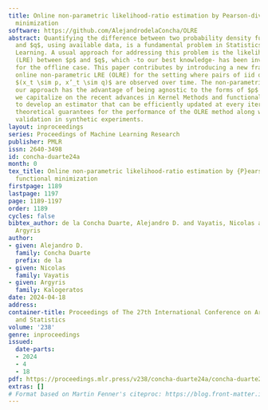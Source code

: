 ```yaml
---
title: Online non-parametric likelihood-ratio estimation by Pearson-divergence functional
  minimization
software: https://github.com/AlejandrodelaConcha/OLRE
abstract: Quantifying the difference between two probability density functions, $p$
  and $q$, using available data, is a fundamental problem in Statistics and Machine
  Learning. A usual approach for addressing this problem is the likelihood-ratio estimation
  (LRE) between $p$ and $q$, which -to our best knowledge- has been investigated mainly
  for the offline case. This paper contributes by introducing a new framework for
  online non-parametric LRE (OLRE) for the setting where pairs of iid observations
  $(x_t \sim p, x’_t \sim q)$ are observed over time. The non-parametric nature of
  our approach has the advantage of being agnostic to the forms of $p$ and $q$. Moreover,
  we capitalize on the recent advances in Kernel Methods and functional minimization
  to develop an estimator that can be efficiently updated at every iteration. We provide
  theoretical guarantees for the performance of the OLRE method along with empirical
  validation in synthetic experiments.
layout: inproceedings
series: Proceedings of Machine Learning Research
publisher: PMLR
issn: 2640-3498
id: concha-duarte24a
month: 0
tex_title: Online non-parametric likelihood-ratio estimation by {P}earson-divergence
  functional minimization
firstpage: 1189
lastpage: 1197
page: 1189-1197
order: 1189
cycles: false
bibtex_author: de la Concha Duarte, Alejandro D. and Vayatis, Nicolas and Kalogeratos,
  Argyris
author:
- given: Alejandro D.
  family: Concha Duarte
  prefix: de la
- given: Nicolas
  family: Vayatis
- given: Argyris
  family: Kalogeratos
date: 2024-04-18
address:
container-title: Proceedings of The 27th International Conference on Artificial Intelligence
  and Statistics
volume: '238'
genre: inproceedings
issued:
  date-parts:
  - 2024
  - 4
  - 18
pdf: https://proceedings.mlr.press/v238/concha-duarte24a/concha-duarte24a.pdf
extras: []
# Format based on Martin Fenner's citeproc: https://blog.front-matter.io/posts/citeproc-yaml-for-bibliographies/
---
```

